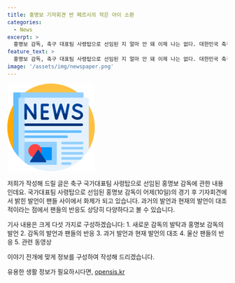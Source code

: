 ```yaml
---
title: 홍명보 기자회견 반 페르시의 작은 아이 소환
categories:
  - News
excerpt: >
  홍명보 감독, 축구 대표팀 사령탑으로 선임된 지 얼마 안 돼 이제 나는 없다. 대한민국 축구밖에 없다 발언에 팬들의 반응은 갈라지고 있다. 과거 안심시켰던 발언과의 간극으로 울산 팬들은 큰 배신감을 느끼고 있는 가운데, 홍 감독의 기자회견은 화제를 모으고 있다. 또한, 홍 감독의 발언과 함께 로빈 반 페르시의 이적 이야기까지 소환되며 화제를 모으고 있다.
feature_text: >
  홍명보 감독, 축구 대표팀 사령탑으로 선임된 지 얼마 안 돼 이제 나는 없다. 대한민국 축구밖에 없다 발언에 팬들의 반응은 갈라지고 있다. 과거 안심시켰던 발언과의 간극으로 울산 팬들은 큰 배신감을 느끼고 있는 가운데, 홍 감독의 기자회견은 화제를 모으고 있다. 또한, 홍 감독의 발언과 함께 로빈 반 페르시의 이적 이야기까지 소환되며 화제를 모으고 있다.
image: '/assets/img/newspaper.png'
---
```


<p><img src="/assets/img/newspaper.png" alt="kimp 속보" /></p>

<p>저희가 작성해 드릴 글은 축구 국가대표팀 사령탑으로 선임된 홍명보 감독에 관한 내용인데요. 국가대표팀 사령탑으로 선임된 홍명보 감독이 어제(10일)의 경기 후 기자회견에서 밝힌 발언이 팬들 사이에서 화제가 되고 있습니다. 과거의 발언과 현재의 발언이 대조적이라는 점에서 팬들의 반응도 상당히 다양하다고 볼 수 있습니다. </p>

<p>기사 내용은 크게 다섯 가지로 구성하겠습니다:
1. 새로운 감독의 발탁과 홍명보 감독의 발언
2. 감독의 발언과 팬들의 반응
3. 과거 발언과 현재 발언의 대조
4. 울산 팬들의 반응
5. 관련 동영상</p>

<p>이야기 전개에 맞게 정보를 구성하여 작성해 드리겠습니다.</p>
유용한 생활 정보가 필요하시다면, <a href="https://opensis.kr" rel="dofollow">opensis.kr</a>


